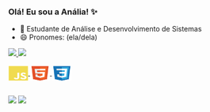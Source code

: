 ### Olá! Eu sou a Anália! ✨


- 🌱 Estudante de Análise e Desenvolvimento de Sistemas
- 😄 Pronomes: (ela/dela)


<div>
  <a href="https://github.com/oianalia">
  <img height="180em" src="https://github-readme-stats.vercel.app/api?username=oianalia&show_icons=true&theme=synthwave&include_all_commits=true&count_private=true"/>
  <img height="180em" src="https://github-readme-stats.vercel.app/api/top-langs/?username=oianalia&layout=compact&langs_count=7&theme=synthwave"/>
</div>
  
  <div style="display: inline_block"><br>
   <img align="center" alt="Analia-Js" height="30" width="40" src="https://raw.githubusercontent.com/devicons/devicon/master/icons/javascript/javascript-plain.svg">
    <img align="center" alt="Analia-HTML" height="30" width="40" src="https://raw.githubusercontent.com/devicons/devicon/master/icons/html5/html5-original.svg">
  <img align="center" alt="Analia-CSS" height="30" width="40" src="https://raw.githubusercontent.com/devicons/devicon/master/icons/css3/css3-original.svg">
    
    
 
</div>
  
  ##
  <div>
  <a href = "mailto:analiasanches9@gmail.com"><img src="https://img.shields.io/badge/-Gmail-%23333?style=for-the-badge&logo=gmail&logoColor=white" target="_blank"></a>
  <a href="https://www.linkedin.com/in/analiacsanches/" target="_blank"><img src="https://img.shields.io/badge/-LinkedIn-%230077B5?style=for-the-badge&logo=linkedin&logoColor=white" target="_blank"></a> 
    
   
    
  </div>
  
  
  
 
